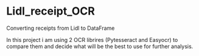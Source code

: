 # Lidl_receipt_OCR
Converting receipts from Lidl to DataFrame


In this project i am using 2 OCR librires (Pytesseract and Easyocr) to compare them and decide what will be the best to use for further analysis. 

